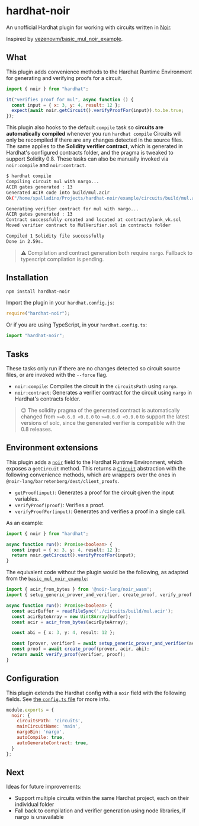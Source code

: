 # hardhat-noir

An unofficial Hardhat plugin for working with circuits written in [Noir](https://github.com/noir-lang/noir). 

Inspired by [vezenovm/basic_mul_noir_example](https://github.com/vezenovm/basic_mul_noir_example/).

## What

This plugin adds convenience methods to the Hardhat Runtime Environment for generating and verifying proofs for a circuit.

```js
import { noir } from "hardhat";

it("verifies proof for mul", async function () {
  const input = { x: 3, y: 4, result: 12 };
  expect(await noir.getCircuit().verifyProofFor(input)).to.be.true;
});
```

This plugin also hooks to the default `compile` task so **circuits are automatically compiled** whenever you run `hardhat compile` Circuits will only be recompiled if there are any changes detected in the source files. The same applies to the **Solidity verifier contract**, which is generated in Hardhat's configured contracts folder, and the pragma is tweaked to support Solidity 0.8. These tasks can also be manually invoked via `noir:compile` and `noir:contract`.

```bash
$ hardhat compile
Compiling circuit mul with nargo...
ACIR gates generated : 13
Generated ACIR code into build/mul.acir
Ok("/home/spalladino/Projects/hardhat-noir/example/circuits/build/mul.acir")

Generating verifier contract for mul with nargo...
ACIR gates generated : 13
Contract successfully created and located at contract/plonk_vk.sol
Moved verifier contract to MulVerifier.sol in contracts folder

Compiled 1 Solidity file successfully
Done in 2.59s.
```

> :warning: Compilation and contract generation both require `nargo`. Fallback to typescript compilation is pending.

## Installation

```bash
npm install hardhat-noir
```

Import the plugin in your `hardhat.config.js`:

```js
require("hardhat-noir");
```

Or if you are using TypeScript, in your `hardhat.config.ts`:

```ts
import "hardhat-noir";
```

## Tasks

These tasks only run if there are no changes detected so circuit source files, or are invoked with the `--force` flag.

- `noir:compile`: Compiles the circuit in the `circuitsPath` using `nargo`.
- `noir:contract`: Generates a verifier contract for the circuit using `nargo` in Hardhat's contracts folder.

> :wink: The solidity pragma of the generated contract is automatically changed from `>=0.6.0 <0.8.0` to `>=0.6.0 <0.9.0` to support the latest versions of solc, since the generated verifier is compatible with the 0.8 releases.

## Environment extensions

This plugin adds a [`noir`](src/noir.ts) field to the Hardhat Runtime Environment, which exposes a `getCircuit` method. This returns a [`Circuit`](src/circuit.ts) abstraction with the following convenience methods, which are wrappers over the ones in `@noir-lang/barretenberg/dest/client_proofs`.

- `getProof(input)`: Generates a proof for the circuit given the input variables.
- `verifyProof(proof)`: Verifies a proof.
- `verifyProofFor(input)`: Generates and verifies a proof in a single call.

As an example:

```ts
import { noir } from "hardhat";

async function run(): Promise<boolean> {
  const input = { x: 3, y: 4, result: 12 };
  return noir.getCircuit().verifyProofFor(input);
}
```

The equivalent code without the plugin would be the following, as adapted from the [`basic_mul_noir_example`](https://github.com/vezenovm/basic_mul_noir_example/blob/826ac5f998cc64fd6998f236a7b9b789045bb78a/test/1_mul.ts):

```ts
import { acir_from_bytes } from '@noir-lang/noir_wasm';
import { setup_generic_prover_and_verifier, create_proof, verify_proof } from '@noir-lang/barretenberg/dest/client_proofs';

async function run(): Promise<boolean> {
  const acirBuffer = readFileSync('./circuits/build/mul.acir');
  const acirByteArray = new Uint8Array(buffer);
  const acir = acir_from_bytes(acirByteArray);

  const abi = { x: 3, y: 4, result: 12 };

  const [prover, verifier] = await setup_generic_prover_and_verifier(acir);
  const proof = await create_proof(prover, acir, abi);
  return await verify_proof(verifier, proof);
}
```

## Configuration

This plugin extends the Hardhat config with a `noir` field with the following fields. See [the `config.ts` file](src/config.ts) for more info.

```js
module.exports = {
  noir: {
    circuitsPath: 'circuits',
    mainCircuitName: 'main',
    nargoBin: 'nargo',
    autoCompile: true,
    autoGenerateContract: true,
  }
};
```

## Next

Ideas for future improvements:

- Support multiple circuits within the same Hardhat project, each on their individual folder
- Fall back to compilation and verifier generation using node libraries, if nargo is unavailable

